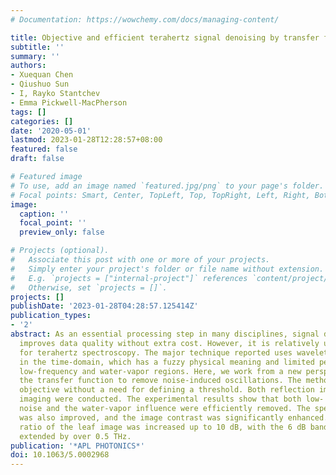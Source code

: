 ```yaml
---
# Documentation: https://wowchemy.com/docs/managing-content/

title: Objective and efficient terahertz signal denoising by transfer function reconstruction
subtitle: ''
summary: ''
authors:
- Xuequan Chen
- Qiushuo Sun
- I, Rayko Stantchev
- Emma Pickwell-MacPherson
tags: []
categories: []
date: '2020-05-01'
lastmod: 2023-01-28T12:28:57+08:00
featured: false
draft: false

# Featured image
# To use, add an image named `featured.jpg/png` to your page's folder.
# Focal points: Smart, Center, TopLeft, Top, TopRight, Left, Right, BottomLeft, Bottom, BottomRight.
image:
  caption: ''
  focal_point: ''
  preview_only: false

# Projects (optional).
#   Associate this post with one or more of your projects.
#   Simply enter your project's folder or file name without extension.
#   E.g. `projects = ["internal-project"]` references `content/project/deep-learning/index.md`.
#   Otherwise, set `projects = []`.
projects: []
publishDate: '2023-01-28T04:28:57.125414Z'
publication_types:
- '2'
abstract: As an essential processing step in many disciplines, signal denoising efficiently
  improves data quality without extra cost. However, it is relatively under-utilized
  for terahertz spectroscopy. The major technique reported uses wavelet denoising
  in the time-domain, which has a fuzzy physical meaning and limited performance in
  low-frequency and water-vapor regions. Here, we work from a new perspective by reconstructing
  the transfer function to remove noise-induced oscillations. The method is fully
  objective without a need for defining a threshold. Both reflection imaging and transmission
  imaging were conducted. The experimental results show that both low- and high-frequency
  noise and the water-vapor influence were efficiently removed. The spectrum accuracy
  was also improved, and the image contrast was significantly enhanced. The signal-to-noise
  ratio of the leaf image was increased up to 10 dB, with the 6 dB bandwidth being
  extended by over 0.5 THz.
publication: '*APL PHOTONICS*'
doi: 10.1063/5.0002968
---
```

